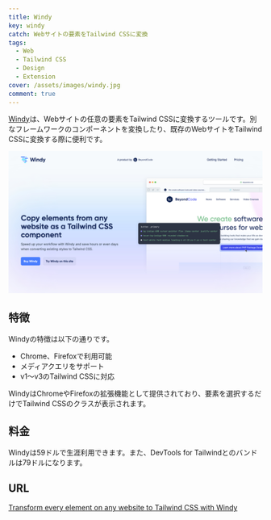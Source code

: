 ```yaml
---
title: Windy
key: windy
catch: Webサイトの要素をTailwind CSSに変換
tags:
  - Web
  - Tailwind CSS
  - Design
  - Extension
cover: /assets/images/windy.jpg
comment: true
---
```


[Windy](https://usewindy.com/)は、Webサイトの任意の要素をTailwind CSSに変換するツールです。別なフレームワークのコンポーネントを変換したり、既存のWebサイトをTailwind CSSに変換する際に便利です。

[![WindyのWebサイト](/assets/images/windy.jpg)](https://usewindy.com/)

<!--more-->

## 特徴

Windyの特徴は以下の通りです。

- Chrome、Firefoxで利用可能
- メディアクエリをサポート
- v1〜v3のTailwind CSSに対応

WindyはChromeやFirefoxの拡張機能として提供されており、要素を選択するだけでTailwind CSSのクラスが表示されます。

## 料金

Windyは59ドルで生涯利用できます。また、DevTools for Tailwindとのバンドルは79ドルになります。

## URL

[Transform every element on any website to Tailwind CSS with Windy](https://usewindy.com/)
